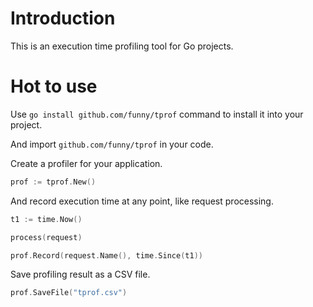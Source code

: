 Introduction
============

This is an execution time profiling tool for Go projects.

Hot to use
==========

Use `go install github.com/funny/tprof` command to install it into your project.

And import `github.com/funny/tprof` in your code.

Create a profiler for your application.

```go
prof := tprof.New()
```

And record execution time at any point, like request processing.


```go
t1 := time.Now()

process(request)

prof.Record(request.Name(), time.Since(t1))
```

Save profiling result as a CSV file.

```go
prof.SaveFile("tprof.csv")
```

